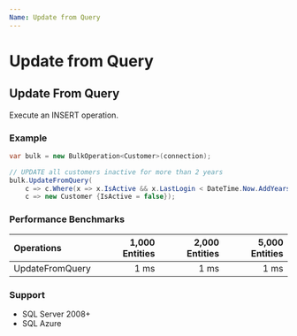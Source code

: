 ```yaml
---
Name: Update from Query
---
```


# Update from Query

## Update From Query
Execute an INSERT operation.

### Example
```csharp
var bulk = new BulkOperation<Customer>(connection);

// UPDATE all customers inactive for more than 2 years
bulk.UpdateFromQuery(
    c => c.Where(x => x.IsActive && x.LastLogin < DateTime.Now.AddYears(-2)),
    c => new Customer {IsActive = false});
```

### Performance Benchmarks

| Operations      | 1,000 Entities | 2,000 Entities | 5,000 Entities |
| :-------------- | -------------: | -------------: | -------------: |
| UpdateFromQuery | 1 ms           | 1 ms           | 1 ms           |

### Support
- SQL Server 2008+
- SQL Azure
